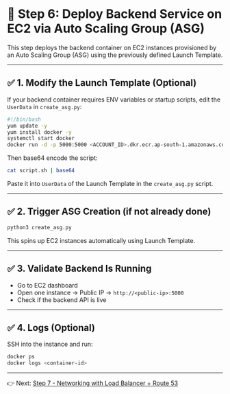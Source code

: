 # 🚀 Step 6: Deploy Backend Service on EC2 via Auto Scaling Group (ASG)

This step deploys the backend container on EC2 instances provisioned by an Auto Scaling Group (ASG) using the previously defined Launch Template.

---

## ✅ 1. Modify the Launch Template (Optional)

If your backend container requires ENV variables or startup scripts, edit the `UserData` in `create_asg.py`:

```bash
#!/bin/bash
yum update -y
yum install docker -y
systemctl start docker
docker run -d -p 5000:5000 <ACCOUNT_ID>.dkr.ecr.ap-south-1.amazonaws.com/micro-backend
```

Then base64 encode the script:
```bash
cat script.sh | base64
```

Paste it into `UserData` of the Launch Template in the `create_asg.py` script.

---

## ✅ 2. Trigger ASG Creation (if not already done)

```bash
python3 create_asg.py
```

This spins up EC2 instances automatically using Launch Template.

---

## ✅ 3. Validate Backend Is Running

- Go to EC2 dashboard
- Open one instance → Public IP → `http://<public-ip>:5000`
- Check if the backend API is live

---

## ✅ 4. Logs (Optional)

SSH into the instance and run:
```bash
docker ps
docker logs <container-id>
```

---

👉 Next: [Step 7 - Networking with Load Balancer + Route 53](../07_loadbalancer_dns)
